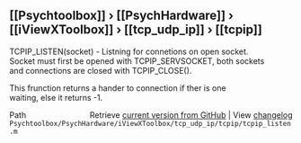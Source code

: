 ## [[Psychtoolbox]] &#8250; [[PsychHardware]] &#8250; [[iViewXToolbox]] &#8250; [[tcp_udp_ip]] &#8250; [[tcpip]]

TCPIP\_LISTEN(socket) - Listning for connetions on open socket.  
Socket must first be opened with TCPIP\_SERVSOCKET, both sockets  
and connections are closed with TCPIP\_CLOSE().  
  
This frunction returns a hander to connection if ther is one  
waiting, else it returns -1.  




<div class="code_header" style="text-align:right;">
  <span style="float:left;">Path&nbsp;&nbsp;</span> <span class="counter">Retrieve <a href=
  "https://raw.github.com/Psychtoolbox-3/Psychtoolbox-3/beta/Psychtoolbox/PsychHardware/iViewXToolbox/tcp_udp_ip/tcpip/tcpip_listen.m">current version from GitHub</a> | View <a href=
  "https://github.com/Psychtoolbox-3/Psychtoolbox-3/commits/beta/Psychtoolbox/PsychHardware/iViewXToolbox/tcp_udp_ip/tcpip/tcpip_listen.m">changelog</a></span>
</div>
<div class="code">
  <code>Psychtoolbox/PsychHardware/iViewXToolbox/tcp_udp_ip/tcpip/tcpip_listen.m</code>
</div>

